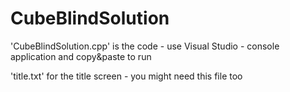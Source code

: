 # CubeBlindSolution
'CubeBlindSolution.cpp' is the code - use Visual Studio - console application and copy&paste to run

'title.txt' for the title screen - you might need this file too
